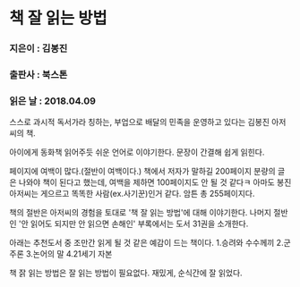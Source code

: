 # 책 잘 읽는 방법
### 지은이 : 김봉진
### 출판사 : 북스톤
### 읽은 날 : 2018.04.09

스스로 과시적 독서가라 칭하는,
부업으로 배달의 민족을 운영하고 있다는
김봉진 아저씨의 책.

아이에게 동화책 읽어주듯 쉬운 언어로 이야기한다. 문장이 간결해 쉽게 읽힌다.

페이지에 여백이 많다.(절반이 여백이다.) 책에서 저자가 말하길 200페이지 분량의 글은 나와야 책이 된다고 했는데, 여백을 제하면 100페이지도 안 될 것 같다ㅋ
아마도 봉진 아저씨는 게으르고 똑똑한 사람(ex.사기꾼)인거 같다.
암튼 총 255페이지다.

책의 절반은 아저씨의 경험을 토대로 '책 잘 읽는 방법'에 대해 이야기한다.
나머지 절반인 '안 읽어도 되지만 안 읽으면 손해인' 부록에서는 도서 31권을 소개한다.

아래는 추천도서 중 조만간 읽게 될 것 같은 예감이 드는 책이다.
1.승려와 수수께끼
2.군주론
3.논어의 말
4.21세기 자본

책 잙 읽는 방법은 잘 읽는 방법이 필요없다.
재밌게, 순식간에 잘 읽었다.